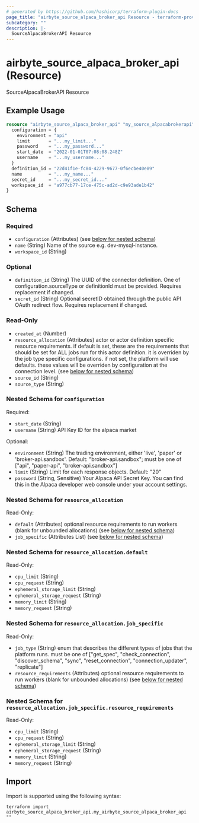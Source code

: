 ```yaml
---
# generated by https://github.com/hashicorp/terraform-plugin-docs
page_title: "airbyte_source_alpaca_broker_api Resource - terraform-provider-airbyte"
subcategory: ""
description: |-
  SourceAlpacaBrokerAPI Resource
---
```


# airbyte_source_alpaca_broker_api (Resource)

SourceAlpacaBrokerAPI Resource

## Example Usage

```terraform
resource "airbyte_source_alpaca_broker_api" "my_source_alpacabrokerapi" {
  configuration = {
    environment = "api"
    limit       = "...my_limit..."
    password    = "...my_password..."
    start_date  = "2022-01-01T07:08:08.248Z"
    username    = "...my_username..."
  }
  definition_id = "22d41f1e-fc84-4229-9677-0f6ecbe40e89"
  name          = "...my_name..."
  secret_id     = "...my_secret_id..."
  workspace_id  = "a977cb77-17ce-475c-ad2d-c9e93ade1b42"
}
```

<!-- schema generated by tfplugindocs -->
## Schema

### Required

- `configuration` (Attributes) (see [below for nested schema](#nestedatt--configuration))
- `name` (String) Name of the source e.g. dev-mysql-instance.
- `workspace_id` (String)

### Optional

- `definition_id` (String) The UUID of the connector definition. One of configuration.sourceType or definitionId must be provided. Requires replacement if changed.
- `secret_id` (String) Optional secretID obtained through the public API OAuth redirect flow. Requires replacement if changed.

### Read-Only

- `created_at` (Number)
- `resource_allocation` (Attributes) actor or actor definition specific resource requirements. if default is set, these are the requirements that should be set for ALL jobs run for this actor definition. it is overriden by the job type specific configurations. if not set, the platform will use defaults. these values will be overriden by configuration at the connection level. (see [below for nested schema](#nestedatt--resource_allocation))
- `source_id` (String)
- `source_type` (String)

<a id="nestedatt--configuration"></a>
### Nested Schema for `configuration`

Required:

- `start_date` (String)
- `username` (String) API Key ID for the alpaca market

Optional:

- `environment` (String) The trading environment, either 'live', 'paper' or 'broker-api.sandbox'. Default: "broker-api.sandbox"; must be one of ["api", "paper-api", "broker-api.sandbox"]
- `limit` (String) Limit for each response objects. Default: "20"
- `password` (String, Sensitive) Your Alpaca API Secret Key. You can find this in the Alpaca developer web console under your account settings.


<a id="nestedatt--resource_allocation"></a>
### Nested Schema for `resource_allocation`

Read-Only:

- `default` (Attributes) optional resource requirements to run workers (blank for unbounded allocations) (see [below for nested schema](#nestedatt--resource_allocation--default))
- `job_specific` (Attributes List) (see [below for nested schema](#nestedatt--resource_allocation--job_specific))

<a id="nestedatt--resource_allocation--default"></a>
### Nested Schema for `resource_allocation.default`

Read-Only:

- `cpu_limit` (String)
- `cpu_request` (String)
- `ephemeral_storage_limit` (String)
- `ephemeral_storage_request` (String)
- `memory_limit` (String)
- `memory_request` (String)


<a id="nestedatt--resource_allocation--job_specific"></a>
### Nested Schema for `resource_allocation.job_specific`

Read-Only:

- `job_type` (String) enum that describes the different types of jobs that the platform runs. must be one of ["get_spec", "check_connection", "discover_schema", "sync", "reset_connection", "connection_updater", "replicate"]
- `resource_requirements` (Attributes) optional resource requirements to run workers (blank for unbounded allocations) (see [below for nested schema](#nestedatt--resource_allocation--job_specific--resource_requirements))

<a id="nestedatt--resource_allocation--job_specific--resource_requirements"></a>
### Nested Schema for `resource_allocation.job_specific.resource_requirements`

Read-Only:

- `cpu_limit` (String)
- `cpu_request` (String)
- `ephemeral_storage_limit` (String)
- `ephemeral_storage_request` (String)
- `memory_limit` (String)
- `memory_request` (String)

## Import

Import is supported using the following syntax:

```shell
terraform import airbyte_source_alpaca_broker_api.my_airbyte_source_alpaca_broker_api ""
```
